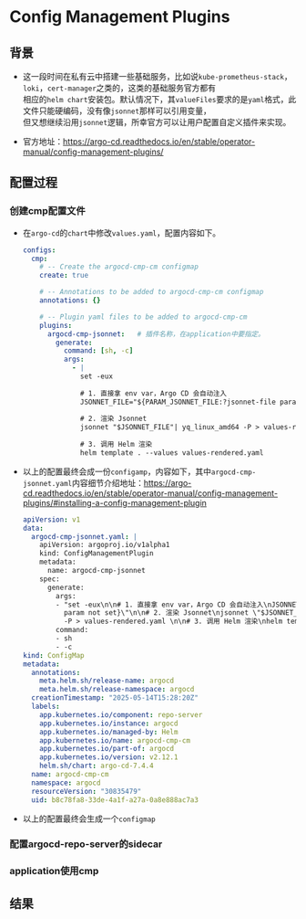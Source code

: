 # Config Management Plugins


## 背景
- 这一段时间在私有云中搭建一些基础服务，比如说`kube-prometheus-stack`，`loki`，`cert-manager`之类的，这类的基础服务官方都有  
  相应的`helm chart`安装包。默认情况下，其`valueFiles`要求的是`yaml`格式，此文件只能硬编码，没有像`jsonnet`那样可以引用变量，  
  但又想继续沿用`jsonnet`逻辑，所幸官方可以让用户配置自定义插件来实现。
 
- 官方地址：https://argo-cd.readthedocs.io/en/stable/operator-manual/config-management-plugins/


## 配置过程

### 创建cmp配置文件
- 在`argo-cd`的`chart`中修改`values.yaml`，配置内容如下。
  ```yaml
  configs:
    cmp:
      # -- Create the argocd-cmp-cm configmap
      create: true
  
      # -- Annotations to be added to argocd-cmp-cm configmap
      annotations: {}
  
      # -- Plugin yaml files to be added to argocd-cmp-cm
      plugins:
        argocd-cmp-jsonnet:   # 插件名称，在application中要指定。
          generate:
            command: [sh, -c]
            args:
              - |
                set -eux
                
                # 1. 直接拿 env var，Argo CD 会自动注入
                JSONNET_FILE="${PARAM_JSONNET_FILE:?jsonnet-file param not set}"
          
                # 2. 渲染 Jsonnet
                jsonnet "$JSONNET_FILE"| yq_linux_amd64 -P > values-rendered.yaml 
          
                # 3. 调用 Helm 渲染
                helm template . --values values-rendered.yaml
  ```
- 以上的配置最终会成一份`configamp`，内容如下，其中`argocd-cmp-jsonnet.yaml`内容细节介绍地址：https://argo-cd.readthedocs.io/en/stable/operator-manual/config-management-plugins/#installing-a-config-management-plugin
  ```yaml
  apiVersion: v1
  data:
    argocd-cmp-jsonnet.yaml: |
      apiVersion: argoproj.io/v1alpha1
      kind: ConfigManagementPlugin
      metadata:
        name: argocd-cmp-jsonnet
      spec:
        generate:
          args:
          - "set -eux\n\n# 1. 直接拿 env var，Argo CD 会自动注入\nJSONNET_FILE=\"${PARAM_JSONNET_FILE:?jsonnet-file
            param not set}\"\n\n# 2. 渲染 Jsonnet\njsonnet \"$JSONNET_FILE\"| yq_linux_amd64
            -P > values-rendered.yaml \n\n# 3. 调用 Helm 渲染\nhelm template . --values values-rendered.yaml\n"
          command:
          - sh
          - -c
  kind: ConfigMap
  metadata:
    annotations:
      meta.helm.sh/release-name: argocd
      meta.helm.sh/release-namespace: argocd
    creationTimestamp: "2025-05-14T15:28:20Z"
    labels:
      app.kubernetes.io/component: repo-server
      app.kubernetes.io/instance: argocd
      app.kubernetes.io/managed-by: Helm
      app.kubernetes.io/name: argocd-cmp-cm
      app.kubernetes.io/part-of: argocd
      app.kubernetes.io/version: v2.12.1
      helm.sh/chart: argo-cd-7.4.4
    name: argocd-cmp-cm
    namespace: argocd
    resourceVersion: "30835479"
    uid: b8c78fa8-33de-4a1f-a27a-0a8e888ac7a3
  ```

- 以上的配置最终会生成一个`configmap`


### 配置argocd-repo-server的sidecar


### application使用cmp


## 结果